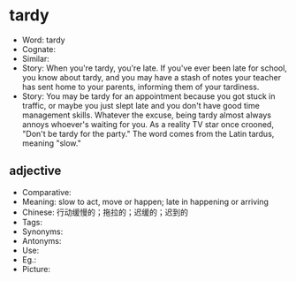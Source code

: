 # tardy

- Word: tardy
- Cognate: 
- Similar: 
- Story: When you're tardy, you're late. If you've ever been late for school, you know about tardy, and you may have a stash of notes your teacher has sent home to your parents, informing them of your tardiness.
- Story: You may be tardy for an appointment because you got stuck in traffic, or maybe you just slept late and you don't have good time management skills. Whatever the excuse, being tardy almost always annoys whoever's waiting for you. As a reality TV star once crooned, "Don't be tardy for the party." The word comes from the Latin tardus, meaning "slow."

## adjective

- Comparative: 
- Meaning: slow to act, move or happen; late in happening or arriving
- Chinese: 行动缓慢的；拖拉的；迟缓的；迟到的
- Tags: 
- Synonyms: 
- Antonyms: 
- Use: 
- Eg.: 
- Picture: 

